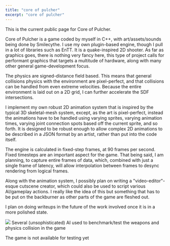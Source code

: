 ```yaml
---
title: "core of pulcher"
excerpt: "core of pulcher"
---
```


This is the current public page for Core of Pulcher.

Core of Pulcher is a game coded by myself in C++, with art/assets/sounds being
done by Smilecythe. I use my own plugin-based engine, though I pull in a lot of
libraries such as EnTT. It is a quake-inspired 2D shooter. As far as graphics
goes, there is nothing very fancy here, this type of project calls for
performant graphics that targets a multitude of hardware, along with many other
general game-development focus.

The physics are signed-distance field based. This means that general collisions
physics with the environment are pixel-perfect, and that collisions can be
handled from even extreme velocities. Because the entire environment is laid
out on a 2D grid, I can further accelerate the SDF intersections.

I implement my own robust 2D animation system that is inspired by the typical
3D skeletal-mesh system, except, as the art is pixel-perfect, instead the
animations have to be handled using varying sprites, varying animation times,
varying joint connection spots based off the current sprite, and so forth. It
is designed to be robust enough to allow complex 2D animations to be described
in a JSON format by an artist, rather than put into the code itself.

The engine is calculated in fixed-step frames, at 90 frames per second. Fixed
timesteps are an important aspect for the game. That being said, I am planning,
to capture entire frames of data, which, combined with just a single frame of
latency, will allow interpolation between frames to desync rendering from
logical frames.

Along with the animation system, I possibly plan on writing a
"video-editor"-esque cutscene creator, which could also be used to script
various AI/gameplay actions. I really like the idea of this but something that
has to be put on the backburner as other parts of the game are fleshed out.

I plan on doing writeups in the future of the work involved once it is in a more polished state.

![](https://aodq.net/files/pulcher-madness.png)
Several (unsophisticated) AI used to benchmark/test the weapons and physics
collision in the game

The game is not available for testing yet
